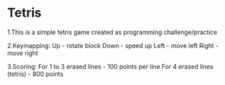 # Tetris
1.This is a simple tetris game created as programming challenge/practice

2.Keymapping:
Up - rotate block
Down - speed up
Left - move left
Right - move right

3.Scoring:
For 1 to 3 erased lines - 100 points per line
For 4 erased lines (tetris) - 800 points
